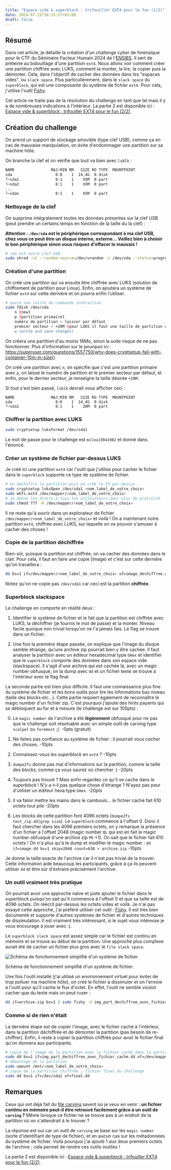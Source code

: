 ```yaml
---
title: "Espace vide & superblock : trifouiller EXT4 pour le fun (1/2)"
date: 2024-07-21T18:25:27+02:00
draft: false
---
```


## Résumé

Dans cet article, je détaille la création d'un challenge cyber de forensique pour le CTF du Séminaire Facteur Humain 2024 de l'[ENSIBS](https://www-ensibs.univ-ubs.fr/fr/formations/formations/diplome-d-ingenieur-DI/sciences-technologies-sante-STS/diplome-d-ingenieur-cyberdefense-ICYB00_213.html). Il sert de prétexte au bidouillage d'une partition `ext4`. Nous allons voir comment créer une partition chiffrée avec LUKS, comment la monter, la lire, la copier puis la démonter. Cela, dans l'objectif de cacher des données dans les "espaces vides", ou `slack space`. Plus particulièrement, dans le `slack space` du `superblock`, qui est une composante du système de fichier `ext4`. Pour cela, j'utilise l'outil [Fishy](https://github.com/dasec/fishy).

Cet article ne traite pas de la résolution du challenge en tant que tel mais il y a de nombreuses indications à l'intérieur. La partie 2 est disponible ici : [Espace vide & superblock : trifouiller EXT4 pour le fun (2/2)](https://nathan-out.github.io/posts/espace-vide--superblock-trifouiller-ext4-pour-le-fun-2-2/).

## Création du challenge

On prend un support de stockage amovible (type clef USB), comme ça en cas de mauvaise manipulation, on évite d'endommager une partition sur sa machine hôte.

On branche la clef et on vérifie que tout va bien avec `lsblk` : 

```bash
NAME                MAJ:MIN RM   SIZE RO TYPE  MOUNTPOINT
sda                   8:0    1  14,4G  0 disk  
└─sda1                8:1    1    XXM  0 part
└─sda2                8:1    1    XXM  0 part
...
└─sdan                8:1    1    XXM  0 part
```

### Nettoyage de la clef

On supprime intégralement toutes les données présentes sur la clef USB (peut prendre un certains temps en fonction de la taille du la clef) :

**Attention : `/dev/sda` est le périphérique correspondant à ma clef USB, chez vous ce peut être un disque interne, externe... Veillez bien à choisir le bon périphérique sinon vous risquez d'effacer le mauvais !**

```bash
# sda est notre clef USB
sudo shred -n1 --random-source=/dev/urandom -z /dev/sda --status=progress
```

### Création d'une partition

On créé une partition qui va ensuite être chiffrée avec LUKS (solution de chiffrement de partition pour Linux). Enfin, on ajoutera un système de fichier `ext4` sur cette dernière et on pourra enfin l'utiliser.

```bash
# ouvre une invite de commande intéractive
sudo fdisk /dev/sda
	n (new)
	p (partition primaire)
	numéro de partition > laisser par défaut
	premier secteur > +20M (pour LUKS il faut une taille de partition d'au moins 16M 
	w (write and save changes)
```

On créera une partition d'au moins 16Mo, sinon la suite risque de ne pas fonctionner. Plus d'information sur le pourquoi ici : [https://superuser.com/questions/1557750/why-does-cryptsetup-fail-with-container-10m-in-size)](https://superuser.com/questions/1557750/why-does-cryptsetup-fail-with-container-10m-in-size)).

On créé une partition avec `n`, on spécifie que c'est une partition primaire avec `p`, on laisse le numéro de partition et le premier secteur par défaut, et enfin, pour le dernier secteur, je renseigne la taille désirée `+20M`.

Si tout s'est bien passé, `lsblk` devrait vous afficher ceci : 

```
NAME                MAJ:MIN RM   SIZE RO TYPE  MOUNTPOINT
sda                   8:0    1  14,4G  0 disk  
└─sda1                8:1    1    20M  0 part
```

### Chiffrer la partition avec LUKS

```bash
sudo cryptsetup luksFormat /dev/sda1
```

Le mot de passe pour le challenge est `milou13041982` et donné dans l'énoncé.

### Créer un système de fichier par-dessus LUKS

Je créé ici une partition `ext4` car l'outil que j'utilise pour cacher le fichier dans le `superblock` supporte ce type de système de fichier.

```bash
# on déchiffre la partition puis on créé le FS par-dessus
sudo cryptsetup luksOpen /dev/sda1 <nom_label_de_votre_choix>
sudo mkfs.ext4 /dev/mapper/<nom_label_de_votre_choix>
# je donne les droits à tous les utilisateurs pour plus de praticité
sudo chmod 777 -R /dev/mapper/<nom_label_de_votre_choix>
```

Il ne reste qu'à ouvrir dans un explorateur de fichier `/dev/mapper/<nom_label_de_votre_choix>` et voilà ! On a maintenant notre partition `ext4`, chiffrée avec LUKS, sur laquelle on va pouvoir s'amuser à cacher des choses !

### Copie de la partition déchiffrée

Bien-sûr, puisque la partition est chiffrée, on va cacher des données dans le clair. Pour cela, il faut en faire une copie (image) et c'est sur cette dernière qu'on travaillera :

```bash
dd bs=1 if=/dev/mapper/<nom_label_de_votre_choix> of=image_dechiffree.dd
```

Notez qu'on ne copie pas `/dev/sda1` car ceci est la partition **chiffrée**.

### Superblock slackspace

Le challenge en comporte en réalité deux : 

1. Identifier le système de fichier et le fait que la partition est chiffrée avec LUKS, la déchiffrer (je fournis le mot de passe) et la monter. Niveau facile quoique non trivial lorsqu'on ne l'a jamais fais. Le flag se trouve dans un fichier.

2. Une fois la première étape passée, on explique que l'image du disque semble étrange, qu'une archive zip pourrait bien y être cachée. Il faut analyser la partition avec un éditeur hexadécimal type `GHex` et identifier que le `superblock` comporte des données dans son espace vide (slackspace). Il s'agit d'une archive qui est cachée là, avec un magic number obfusqué, on la dump avec `dd` et un fichier texte se trouve à l'intérieur avec le flag final.

La seconde partie est bien plus difficile. Il faut une connaissance plus fine du système de fichier et les bons outils pour lire les informations bas niveau (taille des blocks etc...). Cette partie requiert également de reconnaître le magic number d'un fichier zip. C'est pourquoi j'ajoute des hints payants qui se débloquent au fur et à mesure (le challenge est sur 100pts) :

0. Le `magic number` de l'archive a été **légèrement** obfusqué pour ne pas que le challenge soit résolvable avec un simple outil de carving type `scalpel` ou `foremost` ;). -0pts (gratuit)

1. Ne faites pas confiance au système de fichier : il pourrait vous *cacher* des choses. -10pts

2. Connaissez-vous les *superblock* en `ext4` ? -10pts

3. `dumpe2fs` donne pas mal d'informations sur la partition, comme la taille des *blocks*, comme ça vous saurez où chercher :) -20pts

4. Toujours pas trouvé ? Mais enfin regardez ce qu'il se cache dans le *superblock* ! N'y a-t-il pas quelque chose d'étrange ? N'ayez pas peur d'utiliser un éditeur hexa type `GHex`. -20pts

5. Il va faloir mettre les mains dans le cambouis... le fichier caché fait 610 octets tout pile -20pts

6. Les blocks de cette partition font 4096 octets (`dumpe2fs test_zip.dd|grep size`). Le `superblock` commence à l'offset 0. Donc il faut chercher dans les 4096 premiers octets, on y remarque la présence d'un fichier à l'offset 2048 (magic number `QL` qui est en fait le magic number obfusqué d'une archive zip `PK` +1). On sait que le fichier fait 610 octets ! On n'a plus qu'à le dump et modifier le magic number : `dd if=image.dd bs=1 skip=2048 count=610 > archive.zip` -10pts

Je donne la taille exacte de l'archive car il n'est pas trivial de la trouver. Cette information aide beaucoup les participants, grâce à ça ils peuvent utiliser `dd` et être sûr d'extraire précisément l'archive.

### Un outil vraiment très pratique

On pourrait avoir une approche naïve et juste ajouter le fichier dans le superblock puisqu'on sait qu'il commence à l'offset 0 et que sa taille est de 4096 octets. On réécrit par-dessus les octets vides et voilà. Je n'ai pas essayé cette approche, j'ai préféré utiliser cet outil : [Fishy](https://github.com/dasec/fishy). Il est très bien documenté et supporte d'autres systèmes de fichier et d'autres techniques de dissimulation. Il est vraiment très intéressant, si le sujet vous intéresse je vous encourage à jouer avec :).

Le `superblock slack space` est assez simple car le fichier est continu en mémoire et se trouve au début de la partition. Une approche plus complexe aurait été de cacher un fichier plus gros avec le `file slack space`.

![Schéma de fonctionnement simplifié d'un système de fichier.](/img/blog/superblock-slack-space/schema_fs.png)

<figcaption>Schéma de fonctionnement simplifié d'un système de fichier.</figcaption>

Une fois l'outil installé (j'ai utilisé un environnement virtuel pour éviter de trop polluer ma machine hôte), on créé le fichier à dissimuler et on l'envoie à l'outil pour qu'il cache le flux d'octet. En effet, l'outil ne semble vouloir cacher que du texte mais on peut ruser :

```bash
dd if=archive.zip bs=1 | sudo fishy -d img_part_dechiffree_avec_fichier_cache.dd superblock_slack -w
```

### Comme si de rien n'était

La dernière étape est de copier l'image, avec le fichier caché à l'intérieur, dans la partition déchiffrée et de démonter la partition (pas besoin de re-chiffrer). Enfin, il reste à copier la partition chiffrée pour avoir le fichier final qu'on donnera aux participants.

```bash
# copie de l'image de la partition avec le fichier caché dans la partition montée
sudo dd bs=1 if=img_part_dechiffree_avec_fichier_cache.dd of=/dev/mapper/<nom_label_de_votre_choix>
# démontage de la partition
sudo umount /mnt/<nom_label_de_votre_choix>
# copie de la partition chiffrée : fichier final du challenge
sudo dd bs=1 if=/dev/sda1 of=final.dd
```

## Remarques

Ceux qui ont déjà fait du [file carving](https://en.wikipedia.org/wiki/File_carving) savent où je veux en venir : **un fichier continu en mémoire peut-il être retrouvé facilement grâce à un outil de `carving` ?** Même lorsque ce fichier ne se trouve pas à un endroit de la partition où on s'attendrait à le trouver ?

La réponse est oui car un outil de `carving` se base sur les `magic number` (sorte d'identifiant de type de fichier), et en aucun cas sur les métadonnées du système de fichier. Voilà pourquoi j'ai ajouté 1 aux deux premiers octets de l'archive ; cela permet de rendre ces outils inutiles !

La partie 2 est disponible ici : [Espace vide & superblock : trifouiller EXT4 pour le fun (2/2)](https://nathan-out.github.io/posts/espace-vide--superblock-trifouiller-ext4-pour-le-fun-2-2/).
